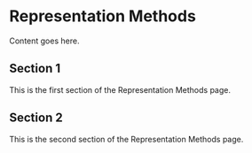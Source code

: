 # Representation Methods

Content goes here.

## Section 1

This is the first section of the Representation Methods page.

## Section 2

This is the second section of the Representation Methods page.

